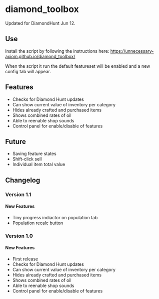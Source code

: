 diamond_toolbox
===============

Updated for DiamondHunt Jun 12.

Use
---

Install the script by following the instructions here: https://unnecessary-axiom.github.io/diamond_toolbox/

When the script it run the default featureset will be enabled and a new config tab will appear.

Features
--------

* Checks for Diamond Hunt updates
* Can show current value of inventory per category
* Hides already crafted and purchased items
* Shows combined rates of oil
* Able to reenable shop sounds
* Control panel for enable/disable of features


Future
------

* Saving feature states
* Shift-click sell
* Individual item total value

Changelog
---------

### Version 1.1

#### New Features

* Tiny progress indiactor on population tab
* Population recalc button

### Version 1.0

#### New Features

* First release
* Checks for Diamond Hunt updates
* Can show current value of inventory per category
* Hides already crafted and purchased items
* Shows combined rates of oil
* Able to reenable shop sounds
* Control panel for enable/disable of features
